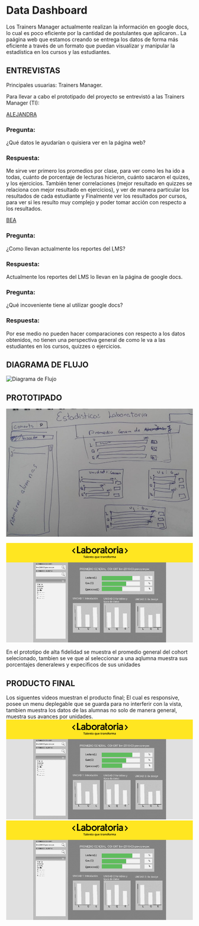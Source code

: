 # Data Dashboard


Los Trainers Manager actualmente realizan la información en google docs, lo cual es poco eficiente por la cantidad de postulantes que aplicaron..
La paágina web que estamos creando se entrega los datos de forma más eficiente a través de un formato que puedan visualizar y manipular la estadística en los cursos y las estudiantes.

## ENTREVISTAS
Principales usuarias: Trainers Manager. 

Para llevar a cabo el prototipado del proyecto se entrevistó a las Trainers Manager (TI):  

[ALEJANDRA](https://github.com/angelicanoriega/lim-2018-05-bc-core-pm-datadashboard/blob/develop/audios%20de%20entrevista/WhatsApp%20Audio%202018-06-11%20at%201.55.28%20PM.mp4)

### Pregunta:
¿Qué datos le ayudarían o quisiera ver en la página web?  
### Respuesta:  
Me sirve ver primero los promedios por clase, para ver como les ha ido a todas, cuánto de porcentaje de lecturas hicieron, cuánto sacaron el quizes, y los ejercicios. También tener correlaciones (mejor resultado en quizzes se relaciona con mejor resultado en ejercicios), y ver de manera particular los resultados de cada estudiante y Finalmente ver los resultados por cursos, para ver si les resulto muy complejo y poder tomar acción con respecto a los resultados.  

[BEA](https://github.com/angelicanoriega/lim-2018-05-bc-core-pm-datadashboard/blob/develop/audios%20de%20entrevista/WhatsApp%20Audio%202018-06-11%20at%203.03.57%20PM.mp4) 

### Pregunta:  
¿Como llevan actualmente los reportes del LMS?  
### Respuesta:  
Actualmente los reportes del LMS lo llevan en la página de google docs.  

### Pregunta:  
¿Qué incoveniente tiene al utilizar google docs?  
### Respuesta:  
Por ese medio no pueden hacer comparaciones con respecto a los datos obtenidos, no tienen una perspectiva general de como le va a las estudiantes en los cursos, quizzes o ejercicios.  

## DIAGRAMA DE FLUJO

![Diagrama de Flujo](https://github.com/milian0410/lim-2018-05-bc-core-pm-datadashboard/blob/develop/Imagenes%20readme/diagrama%20de%20lms.jpeg)


## PROTOTIPADO

![prototipo baja fidelidad](https://github.com/angelicanoriega/lim-2018-05-bc-core-pm-datadashboard/blob/develop/Imagenes%20readme/baja%20fidelidad%202.jpeg) 

![prototipo alta fidelidad](https://github.com/angelicanoriega/lim-2018-05-bc-core-pm-datadashboard/blob/develop/Imagenes%20readme/figma%20en%20gif.gif)

En el prototipo de alta fidelidad se muestra el promedio general del cohort selecionado, 
tambien se ve que al seleccionar a una aqlumna muestra sus porcentajes deneralews y expecificos de sus unidades
## PRODUCTO FINAL

Los siguentes videos muestran el producto final; El cual es responsive, posee un menu deplegable que se guarda para no interferir con la vista, tambien muestra los datos de las alumnas no solo de manera general, muestra sus avances por unidades.
![prototipo alta fidelidad](https://github.com/angelicanoriega/lim-2018-05-bc-core-pm-datadashboard/blob/develop/Imagenes%20readme/figma%20en%20gif.gif)
![prototipo alta fidelidad](https://github.com/angelicanoriega/lim-2018-05-bc-core-pm-datadashboard/blob/develop/Imagenes%20readme/figma%20en%20gif.gif)